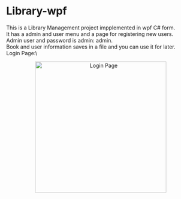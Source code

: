 # Library-wpf
This is a Library Management project impplemented in wpf C# form.\
It has a admin and user menu and a page for registering new users.\
Admin user and password is admin: admin.\
Book and user information saves in a file and you can use it for later.\
Login Page:\
<p align="center">
  <img src="[your_relative_path_here](https://github.com/TheBigBaldHead/Library-wpf/blob/main/pictures/login.png)" width="350" title="Login Page">
</p>

